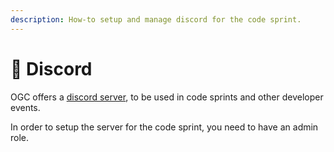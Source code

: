 ```yaml
---
description: How-to setup and manage discord for the code sprint.
---
```


# 🎥 Discord

OGC offers a [discord server](https://discord.gg/3uyaZZuXr3), to be used in code sprints and other developer events.

In order to setup the server for the code sprint, you need to have an admin role.
